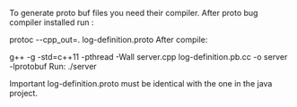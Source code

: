 To generate proto buf files you need their compiler. After proto bug compiler installed run :

protoc --cpp_out=. log-definition.proto 
After compile:

g++ -g -std=c++11 -pthread -Wall server.cpp log-definition.pb.cc -o server -lprotobuf
Run:
./server


Important log-definition.proto must be identical with the one in the java project.
